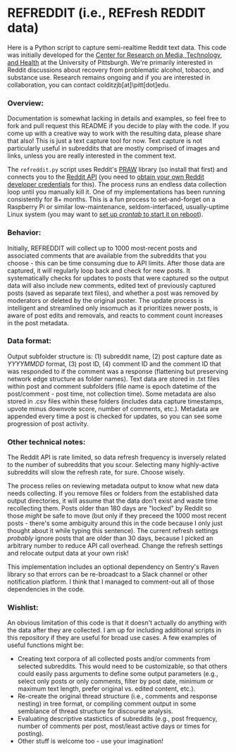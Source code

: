# REFREDDIT (i.e., REFresh REDDIT data)
Here is a Python script to capture semi-realtime Reddit text data. This code was initially developed for the [Center for Research on Media, Technology, and Health](http://mth.pitt.edu/) at the University of Pittsburgh. We're primarily interested in Reddit discussions about recovery from problematic alcohol, tobacco, and substance use. Research remains ongoing and if you are interested in collaboration, you can contact colditzjb\[at]\pitt\[dot]edu.

### Overview:
Documentation is somewhat lacking in details and examples, so feel free to fork and pull request this README if you decide to play with the code. If you come up with a creative way to work with the resulting data, please share that also! This is just a text capture tool for now. Text capture is not particularly useful in subreddits that are mostly comprised of images and links, unless you are really interested in the comment text.

The ```refreddit.py``` script uses Reddit's [PRAW](https://github.com/praw-dev/praw) library (so install that first) and connects you to the [Reddit API](https://www.reddit.com/dev/api/) (you need to [obtain your own Reddit developer credentials](https://redditclient.readthedocs.io/en/latest/oauth/) for this). The process runs an endless data collection loop until you manually kill it. One of my implementations has been running consistently for 8+ months. This is a fun process to set-and-forget on a Raspberry Pi or similar low-maintenance, seldom-interfaced, usually-uptime Linux system (you may want to [set up _crontab_ to start it on reboot](https://learn.pimoroni.com/tutorial/sandyj/running-scripts-at-boot)).


### Behavior:
Initially, REFREDDIT will collect up to 1000 most-recent posts and associated comments that are available from the subreddits that you choose - this can be time consuming due to API limits. After those data are captured, it will regularly loop back and check for new posts. It systematically checks for updates to posts that were captured so the output data will also include new comments, edited text of previously captured posts (saved as separate text files), and whether a post was removed by moderators or deleted by the original poster. The update process is intelligent and streamlined only insomuch as it prioritizes newer posts, is aware of post edits and removals, and reacts to comment count increases in the post metadata.

### Data format:
Output subfolder structure is: (1) subreddit name, (2) post capture date as _YYYYMMDD_ format, (3) post ID, (4) comment ID and the comment ID that was responded to if the comment was a response (flattening but preserving network edge structure as folder names). Text data are stored in .txt files within post and comment subfolders (file name is epoch datetime of the post/comment - post time, not collection time). Some metadata are also stored in .csv files within these folders (includes data capture timestamps, upvote minus downvote score, number of comments, etc.). Metadata are appended every time a post is checked for updates, so you can see some progression of post activity.


### Other technical notes:
The Reddit API is rate limited, so data refresh frequency is inversely related to the number of subreddits that you scour. Selecting many highly-active subreddits will slow the refresh rate, for sure. Choose wisely. 

The process relies on reviewing metadata output to know what new data needs collecting. If you remove files or folders from the established data output directories, it will assume that the data don't exist and waste time recollecting them. Posts older than 180 days are "locked" by Reddit so those _might_ be safe to move (but only if they preceed the 1000 most recent posts - there's some ambiguity around this in the code because I only just thought about it while typing this sentence). The current refresh settings _probably_ ignore posts that are older than 30 days, because I picked an arbitrary number to reduce API call overhead. Change the refresh settings and relocate output data at your own risk!

This implementation includes an optional dependency on Sentry's Raven library so that errors can be re-broadcast to a Slack channel or other notification platform. I think that I managed to comment-out all of those dependencies in the code. 

### Wishlist:
An obvious limitation of this code is that it doesn't actually do anything with the data after they are collected. I am up for including additional scripts in this repository if they are useful for broad use cases. A few examples of useful functions might be:

* Creating text corpora of all collected posts and/or comments from selected subreddits. This would need to be customizable, so that others could easily pass arguments to define some output parameters (e.g., select only posts or only comments, filter by post date, minimum or maximum text length, prefer original vs. edited content, etc.).
* Re-create the original thread structure (i.e., comments and response nesting) in tree format, or compiling comment output in some semblance of thread structure for discourse analysis. 
* Evaluating descriptive stastictics of subreddits (e.g., post frequency, number of comments per post, most/least active days or times for posting).
* Other stuff is welcome too - use your imagination!

